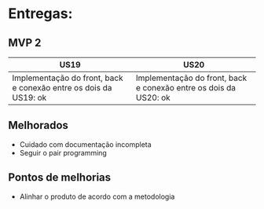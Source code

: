 # Entregas:

## MVP 2

US19 | US20 
-----|-----
Implementação do front, back e conexão entre os dois da US19: ok | Implementação do front, back e conexão entre os dois da US20: ok 
                 
## Melhorados

- Cuidado com documentação incompleta
- Seguir o pair programming

## Pontos de melhorias

- Alinhar o produto de acordo com a metodologia
